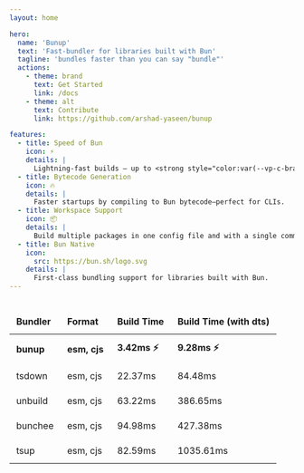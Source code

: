 ```yaml
---
layout: home

hero:
  name: 'Bunup'
  text: 'Fast-bundler for libraries built with Bun'
  tagline: 'bundles faster than you can say "bundle"'
  actions:
    - theme: brand
      text: Get Started
      link: /docs
    - theme: alt
      text: Contribute
      link: https://github.com/arshad-yaseen/bunup

features:
  - title: Speed of Bun
    icon: ⚡️
    details: |
      Lightning-fast builds — up to <strong style="color:var(--vp-c-brand-1)">~50× faster than Tsup</strong> and powered by Bun's native bundler
  - title: Bytecode Generation
    icon: 🔥
    details: |
      Faster startups by compiling to Bun bytecode—perfect for CLIs.
  - title: Workspace Support
    icon: 📦
    details: |
      Build multiple packages in one config file and with a single command.
  - title: Bun Native
    icon:
      src: https://bun.sh/logo.svg
    details: |
      First-class bundling support for libraries built with Bun.
---
```


<script setup>
import WithinHero from "/components/WithinHero.vue";

</script>

<WithinHero>
<div class="benchmark-table">
  <table>
    <thead>
      <tr>
        <th>Bundler</th>
        <th>Format</th>
        <th>Build Time</th>
        <th>Build Time (with dts)</th>
      </tr>
    </thead>
    <tbody>
      <tr>
        <td><strong>bunup</strong></td>
        <td><strong>esm, cjs</strong></td>
        <td><strong>3.42ms ⚡️</strong></td>
        <td><strong>9.28ms ⚡️</strong></td>
      </tr>
      <tr>
        <td>tsdown</td>
        <td>esm, cjs</td>
        <td>22.37ms</td>
        <td>84.48ms</td>
      </tr>
      <tr>
        <td>unbuild</td>
        <td>esm, cjs</td>
        <td>63.22ms</td>
        <td>386.65ms</td>
      </tr>
      <tr>
        <td>bunchee</td>
        <td>esm, cjs</td>
        <td>94.98ms</td>
        <td>427.38ms</td>
      </tr>
      <tr>
        <td>tsup</td>
        <td>esm, cjs</td>
        <td>82.59ms</td>
        <td>1035.61ms</td>
      </tr>
    </tbody>
  </table>
</div>
</WithinHero>

<style>
.benchmark-table {
  margin: 2rem 0;
}
.benchmark-table table {
  width: 100%;
  border-collapse: collapse;
}
.benchmark-table th,
.benchmark-table td {
  padding: 0.75rem;
  text-align: left;
  border: 1px solid var(--vp-c-divider);
}
.benchmark-table thead {
  background-color: var(--vp-c-bg-soft);
}
.benchmark-table tbody tr:nth-child(1) {
  font-weight: bold;
}
</style>
